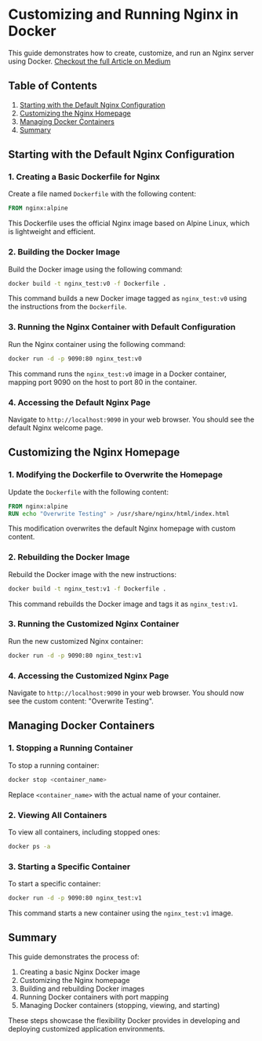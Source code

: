 # Customizing and Running Nginx in Docker

This guide demonstrates how to create, customize, and run an Nginx server using Docker. 
[Checkout the full Article on Medium](https://medium.com/@sharmarvellous/customizing-and-running-nginx-in-docker-a-step-by-step-guide-4a09332d39fb)


## Table of Contents
1. [Starting with the Default Nginx Configuration](#starting-with-the-default-nginx-configuration)
2. [Customizing the Nginx Homepage](#customizing-the-nginx-homepage)
3. [Managing Docker Containers](#managing-docker-containers)
4. [Summary](#summary)

## Starting with the Default Nginx Configuration

### 1. Creating a Basic Dockerfile for Nginx

Create a file named `Dockerfile` with the following content:

```dockerfile
FROM nginx:alpine
```

This Dockerfile uses the official Nginx image based on Alpine Linux, which is lightweight and efficient.

### 2. Building the Docker Image

Build the Docker image using the following command:

```bash
docker build -t nginx_test:v0 -f Dockerfile .
```

This command builds a new Docker image tagged as `nginx_test:v0` using the instructions from the `Dockerfile`.

### 3. Running the Nginx Container with Default Configuration

Run the Nginx container using the following command:

```bash
docker run -d -p 9090:80 nginx_test:v0
```

This command runs the `nginx_test:v0` image in a Docker container, mapping port 9090 on the host to port 80 in the container.

### 4. Accessing the Default Nginx Page

Navigate to `http://localhost:9090` in your web browser. You should see the default Nginx welcome page.

## Customizing the Nginx Homepage

### 1. Modifying the Dockerfile to Overwrite the Homepage

Update the `Dockerfile` with the following content:

```dockerfile
FROM nginx:alpine
RUN echo "Overwrite Testing" > /usr/share/nginx/html/index.html
```

This modification overwrites the default Nginx homepage with custom content.

### 2. Rebuilding the Docker Image

Rebuild the Docker image with the new instructions:

```bash
docker build -t nginx_test:v1 -f Dockerfile .
```

This command rebuilds the Docker image and tags it as `nginx_test:v1`.

### 3. Running the Customized Nginx Container

Run the new customized Nginx container:

```bash
docker run -d -p 9090:80 nginx_test:v1
```

### 4. Accessing the Customized Nginx Page

Navigate to `http://localhost:9090` in your web browser. You should now see the custom content: "Overwrite Testing".

## Managing Docker Containers

### 1. Stopping a Running Container

To stop a running container:

```bash
docker stop <container_name>
```

Replace `<container_name>` with the actual name of your container.

### 2. Viewing All Containers

To view all containers, including stopped ones:

```bash
docker ps -a
```

### 3. Starting a Specific Container

To start a specific container:

```bash
docker run -d -p 9090:80 nginx_test:v1
```

This command starts a new container using the `nginx_test:v1` image.

## Summary

This guide demonstrates the process of:
1. Creating a basic Nginx Docker image
2. Customizing the Nginx homepage
3. Building and rebuilding Docker images
4. Running Docker containers with port mapping
5. Managing Docker containers (stopping, viewing, and starting)

These steps showcase the flexibility Docker provides in developing and deploying customized application environments.
